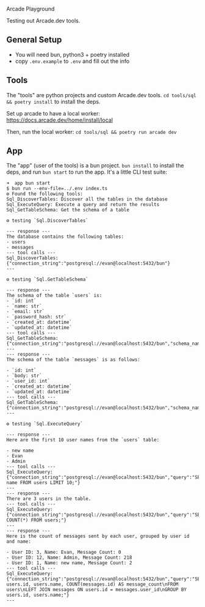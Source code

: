 Arcade Playground

Testing out Arcade.dev tools.

## General Setup

- You will need bun, python3 + poetry installed
- copy `.env.example` to `.env` and fill out the info

## Tools

The "tools" are python projects and custom Arcade.dev tools. `cd tools/sql && poetry install` to install the deps.

Set up arcade to have a local worker: https://docs.arcade.dev/home/install/local

Then, run the local worker: `cd tools/sql && poetry run arcade dev`

## App

The "app" (user of the tools) is a bun project. `bun install` to install the deps, and run `bun start` to run the app. It's a little CLI test suite:

```
➜  app bun start
$ bun run --env-file=../.env index.ts
⚙️ Found the following tools:
Sql_DiscoverTables: Discover all the tables in the database
Sql_ExecuteQuery: Execute a query and return the results
Sql_GetTableSchema: Get the schema of a table

⚙️ testing `Sql.DiscoverTables`

--- response ---
The database contains the following tables:
- users
- messages
--- tool calls ---
Sql_DiscoverTables: {"connection_string":"postgresql://evan@localhost:5432/bun"}
---

⚙️ testing `Sql.GetTableSchema`

--- response ---
The schema of the table `users` is:
- `id: int`
- `name: str`
- `email: str`
- `password_hash: str`
- `created_at: datetime`
- `updated_at: datetime`
--- tool calls ---
Sql_GetTableSchema: {"connection_string":"postgresql://evan@localhost:5432/bun","schema_name":"public","table_name":"users"}
---
--- response ---
The schema of the table `messages` is as follows:

- `id: int`
- `body: str`
- `user_id: int`
- `created_at: datetime`
- `updated_at: datetime`
--- tool calls ---
Sql_GetTableSchema: {"connection_string":"postgresql://evan@localhost:5432/bun","schema_name":"public","table_name":"messages"}
---

⚙️ testing `Sql.ExecuteQuery`

--- response ---
Here are the first 10 user names from the `users` table:

- new name
- Evan
- Admin
--- tool calls ---
Sql_ExecuteQuery: {"connection_string":"postgresql://evan@localhost:5432/bun","query":"SELECT name FROM users LIMIT 10;"}
---
--- response ---
There are 3 users in the table.
--- tool calls ---
Sql_ExecuteQuery: {"connection_string":"postgresql://evan@localhost:5432/bun","query":"SELECT COUNT(*) FROM users;"}
---
--- response ---
Here is the count of messages sent by each user, grouped by user id and name:

- User ID: 3, Name: Evan, Message Count: 0
- User ID: 12, Name: Admin, Message Count: 218
- User ID: 1, Name: new name, Message Count: 2
--- tool calls ---
Sql_ExecuteQuery: {"connection_string":"postgresql://evan@localhost:5432/bun","query":"SELECT users.id, users.name, COUNT(messages.id) AS message_count\nFROM users\nLEFT JOIN messages ON users.id = messages.user_id\nGROUP BY users.id, users.name;"}
---
```

